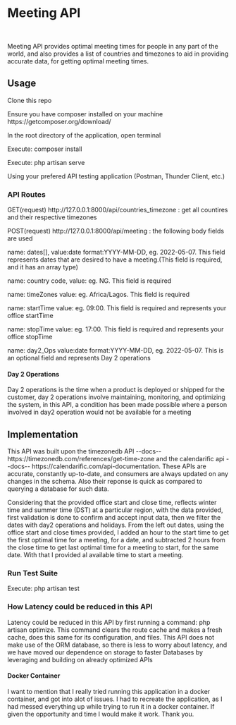 <h1>Meeting API</h1>
<br>
<p>Meeting API provides optimal meeting times for people in any part of the world, and also provides a list of countries and timezones to aid in providing accurate data, for getting optimal meeting times.</p>

<h2>Usage</h2>
<p>Clone this repo</p>
<p>Ensure you have composer installed on your machine https://getcomposer.org/download/</p>
<p>In the root directory of the application, open terminal</p>
<p>Execute: composer install</p>
<p>Execute: php artisan serve</p>
<p>Using your prefered API testing application (Postman, Thunder Client, etc.)</p>
<h3>API Routes</h3>
<p>GET(request) http://127.0.0.1:8000/api/countries_timezone : get all countires and their respective timezones</p>
<p>POST(request) http://127.0.0.1:8000/api/meeting : the following body fields are used</p>
<p>name: dates[], value:date format:YYYY-MM-DD, eg. 2022-05-07. This field represents dates that are desired to have a meeting.<span>(This field is required, and it has an array type)</span></p>
<p>name: country code, value: eg. NG. This field is required</p>
<p>name: timeZones value: eg. Africa/Lagos. This field is required</p>
<p>name: startTime value: eg. 09:00. This field is required and represents your office startTime</p>
<p>name: stopTime value: eg. 17:00. This field is required and represents your office stopTime</p>
<p>name: day2_Ops value:date format:YYYY-MM-DD, eg. 2022-05-07. This is an optional field and represents Day 2 operations</p>

<h4>Day 2 Operations</h4>
<p>Day 2 operations is the time when a product is deployed or shipped for the customer, day 2 operations involve maintaining, monitoring, and optimizing the system, in this API, a condition has been made possible where a person  involved in day2 operation would not be available for a meeting </p>

<h2>Implementation</h2>
<p>This API was built upon the timezonedb API --docs-- https://timezonedb.com/references/get-time-zone and the calendarific api --docs-- https://calendarific.com/api-documentation. These APIs are accurate, constantly up-to-date, and consumers are always updated on any changes in the schema. Also their reponse is quick as compared to querying a database for such data.</p>
<p>Considering that the provided office start and close time, reflects winter time and summer time (DST) at a particular region, with the data provided, first validation is done to confirm and accept input data, then we filter the dates with day2 operations and holidays. From the left out dates, using the office start and close times provided, I added an hour to the start time to get the first optimal time for a meeting, for a date, and subtracted 2 hours from the close time to get last optimal time for a meeting to start, for the same date. With that I provided al available time to start a meeting.</p>

<h3>Run Test Suite</h3>
<p>Execute: php artisan test</p>

<h3> How Latency could be reduced in this API</h3>
<p>Latency could be reduced in this API by first running a command: php artisan optimize. This command clears the route cache and makes a fresh cache, does this same for its configuration, and files. This API does not make use of the ORM database, so there is less to worry about latency, and we have moved our dependence on storage to faster Databases by leveraging and building on already optimized APIs</p>

<h4>Docker Container</h4>
<p>I want to mention that I really tried running this application in a docker container, and got into alot of issues. I had to recreate the application, as I had messed everything up while trying to run it in a docker container. If given the opportunity and time I would make it work. Thank you.</p>
